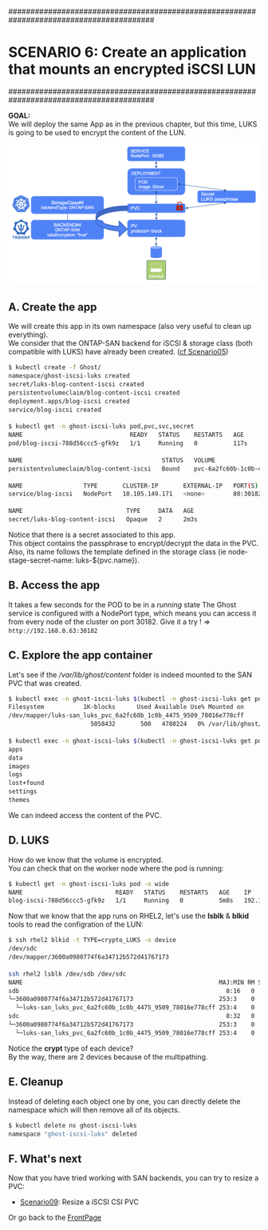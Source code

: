 #########################################################################################
# SCENARIO 6: Create an application that mounts an encrypted iSCSI LUN  
#########################################################################################

**GOAL:**  
We will deploy the same App as in the previous chapter, but this time, LUKS is going to be used to encrypt the content of the LUN.

<p align="center"><img src="../Images/scenario6_luks.png"></p>

## A. Create the app

We will create this app in its own namespace (also very useful to clean up everything).  
We consider that the ONTAP-SAN backend for iSCSI & storage class (both compatible with LUKS) have already been created. ([cf Scenario05](../Scenario05))

```bash
$ kubectl create -f Ghost/
namespace/ghost-iscsi-luks created
secret/luks-blog-content-iscsi created
persistentvolumeclaim/blog-content-iscsi created
deployment.apps/blog-iscsi created
service/blog-iscsi created

$ kubectl get -n ghost-iscsi-luks pod,pvc,svc,secret
NAME                              READY   STATUS    RESTARTS   AGE
pod/blog-iscsi-788d56ccc5-gfk9z   1/1     Running   0          117s

NAME                                       STATUS   VOLUME                                     CAPACITY   ACCESS MODES   STORAGECLASS               VOLUMEATTRIBUTESCLASS   AGE
persistentvolumeclaim/blog-content-iscsi   Bound    pvc-6a2fc60b-1c0b-4475-9509-78016e778cff   5Gi        RWO            storage-class-iscsi-luks   <unset>                 22m

NAME                 TYPE       CLUSTER-IP       EXTERNAL-IP   PORT(S)        AGE
service/blog-iscsi   NodePort   10.105.149.171   <none>        80:30182/TCP   19m

NAME                             TYPE     DATA   AGE
secret/luks-blog-content-iscsi   Opaque   2      2m3s
```

Notice that there is a secret associated to this app.  
This object contains the passphrase to encrypt/decrypt the data in the PVC.  
Also, its name follows the template defined in the storage class (ie node-stage-secret-name: luks-${pvc.name}).  

## B. Access the app

It takes a few seconds for the POD to be in a *running* state
The Ghost service is configured with a NodePort type, which means you can access it from every node of the cluster on port 30182.
Give it a try !
=> `http://192.168.0.63:30182`

## C. Explore the app container

Let's see if the */var/lib/ghost/content* folder is indeed mounted to the SAN PVC that was created.  
```bash
$ kubectl exec -n ghost-iscsi-luks $(kubectl -n ghost-iscsi-luks get pod -o name) -- df /var/lib/ghost/content
Filesystem           1K-blocks      Used Available Use% Mounted on
/dev/mapper/luks-san_luks_pvc_6a2fc60b_1c0b_4475_9509_78016e778cff
                       5058432       500   4780224   0% /var/lib/ghost/content

$ kubectl exec -n ghost-iscsi-luks $(kubectl -n ghost-iscsi-luks get pod -o name) -- ls /var/lib/ghost/content
apps
data
images
logs
lost+found
settings
themes
```
We can indeed access the content of the PVC.  

## D. LUKS

How do we know that the volume is encrypted.  
You can check that on the worker node where the pod is running:  
```bash
$ kubectl get -n ghost-iscsi-luks pod -o wide
NAME                          READY   STATUS    RESTARTS   AGE    IP              NODE    NOMINATED NODE   READINESS GATES
blog-iscsi-788d56ccc5-gfk9z   1/1     Running   0          5m8s   192.168.28.80   rhel2   <none>           <none>
```
Now that we know that the app runs on RHEL2, let's use the **lsblk** & **blkid** tools to read the configration of the LUN:  
```bash
$ ssh rhel2 blkid -t TYPE=crypto_LUKS -o device
/dev/sdc
/dev/mapper/3600a0980774f6a34712b572d41767173

ssh rhel2 lsblk /dev/sdb /dev/sdc
NAME                                                       MAJ:MIN RM SIZE RO TYPE  MOUNTPOINTS
sdb                                                          8:16   0   5G  0 disk
└─3600a0980774f6a34712b572d41767173                        253:3    0   5G  0 mpath
  └─luks-san_luks_pvc_6a2fc60b_1c0b_4475_9509_78016e778cff 253:4    0   5G  0 crypt /var/lib/kubelet/pods/83ede634-6f3c-463a-9abf-f2590a35a156/volumes/kubernetes.io~csi/pvc-6a2fc60b-1c0b-4475-9509-78016e778cff/mount
sdc                                                          8:32   0   5G  0 disk
└─3600a0980774f6a34712b572d41767173                        253:3    0   5G  0 mpath
  └─luks-san_luks_pvc_6a2fc60b_1c0b_4475_9509_78016e778cff 253:4    0   5G  0 crypt /var/lib/kubelet/pods/83ede634-6f3c-463a-9abf-f2590a35a156/volumes/kubernetes.io~csi/pvc-6a2fc60b-1c0b-4475-9509-78016e778cff/mount
```

Notice the **crypt** type of each device?  
By the way, there are 2 devices because of the multipathing.  


## E. Cleanup

Instead of deleting each object one by one, you can directly delete the namespace which will then remove all of its objects.

```bash
$ kubectl delete ns ghost-iscsi-luks
namespace "ghost-iscsi-luks" deleted
```

## F. What's next

Now that you have tried working with SAN backends, you can try to resize a PVC:

- [Scenario09](../../Scenario09): Resize a iSCSI CSI PVC  

Or go back to the [FrontPage](https://github.com/YvosOnTheHub/LabNetApp)